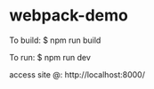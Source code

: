 # webpack-demo

To build: 
$ npm run build


To run:
$ npm run dev


access site @:
http://localhost:8000/
